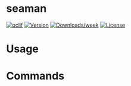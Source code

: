 seaman
======



[![oclif](https://img.shields.io/badge/cli-oclif-brightgreen.svg)](https://oclif.io)
[![Version](https://img.shields.io/npm/v/seaman.svg)](https://npmjs.org/package/seaman)
[![Downloads/week](https://img.shields.io/npm/dw/seaman.svg)](https://npmjs.org/package/seaman)
[![License](https://img.shields.io/npm/l/seaman.svg)](https://github.com/pskclub/seaman-cli/blob/master/package.json)

<!-- toc -->
# Usage
<!-- usage -->
# Commands
<!-- commands -->
